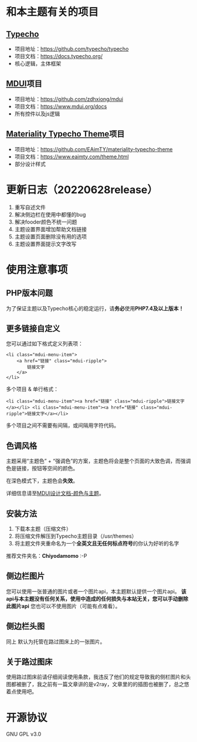 # 和本主题有关的项目
## [Typecho](https://typecho.org)
 - 项目地址：https://github.com/typecho/typecho
 - 项目文档：https://docs.typecho.org/
 - 核心逻辑，主体框架
 
## [MDUI](https://www.mdui.org)项目
 - 项目地址：https://github.com/zdhxiong/mdui
 - 项目文档：https://www.mdui.org/docs
 - 所有控件以及js逻辑

## [Materiality Typecho Theme](https://www.eaimty.com/theme.html)项目
 - 项目地址：https://github.com/EAimTY/materiality-typecho-theme
 - 项目文档：https://www.eaimty.com/theme.html
 - 部分设计样式
 

# 更新日志（20220628release）
1. 重写自述文件
2. 解决侧边栏在使用中都懂的bug
3. 解决fooder颜色不统一问题
4. 主题设置界面增加帮助文档链接
5. 主题设置页面删除没有用的选项
6. 主题设置界面提示文字改写


# 使用注意事项

## PHP版本问题
为了保证主题以及Typecho核心的稳定运行，请**务必**使用**PHP7.4及以上版本！**
## 更多链接自定义
您可以通过如下格式定义列表项：
```
<li class="mdui-menu-item">
	<a href="链接" class="mdui-ripple">
		链接文字
	</a>
</li>
```
多个项目 & 单行格式：
```
<li class="mdui-menu-item"><a href="链接" class="mdui-ripple">链接文字</a></li> <li class="mdui-menu-item"><a href="链接" class="mdui-ripple">链接文字</a></li>
```
多个项目之间不需要有间隔，或间隔用字符代码。
## 色调风格
主题采用“主题色” + “强调色”的方案，主题色将会是整个页面的大致色调，而强调色是链接，按钮等空间的颜色。

在深色模式下，主题色会**失效**。

详细信息请至[MDUI设计文档-颜色与主题](https://www.mdui.org/docs/color)。

## 安装方法
1. 下载本主题（压缩文件）
2. 将压缩文件解压到Typecho主题目录（/usr/themes）
3. 将主题文件夹重命名为一个**全英文且无任何标点符号**的你认为好听的名字

推荐文件夹名：**Chiyodamomo**
:-P

## 侧边栏图片
您可以使用一张普通的图片或者一个图片api，本主题默认提供一个图片api。
**该api与本主题没有任何关系，使用中造成的任何损失与本站无关，您可以手动删除此图片api**
您也可以不使用图片（可能有点难看）。

## 侧边栏头图
同上
默认为托管在路过图床上的一张图片。

## 关于路过图床
使用路过图床前请仔细阅读使用条款，我违反了他们的规定导致我的侧栏图片和头图都被删了，我之前有一篇文章讲的是v2ray，文章里的的插图也被删了，总之悠着点使用吧。




# 开源协议

GNU GPL v3.0
 
